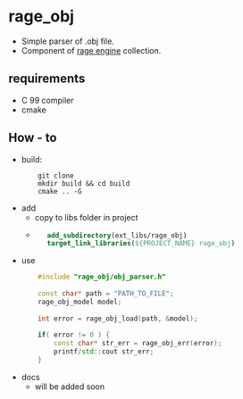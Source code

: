 # rage_obj

 - Simple parser of .obj file. 
 - Component of [rage engine](https://github.com/Enziferum/rage) collection.

## requirements
 - C 99 compiler
 - cmake  

## How - to
 - build:
    ```shell
        git clone
        mkdir build && cd build
        cmake .. -G 
    ```
 - add
   - copy to libs folder in project
   - ```cmake
        add_subdirectory(ext_libs/rage_obj)
        target_link_libraries(${PROJECT_NAME} rage_obj)
     ``` 
 - use
    ```c++
        #include "rage_obj/obj_parser.h"
            
        const char* path = "PATH_TO_FILE";
        rage_obj_model model;
        
        int error = rage_obj_load(path, &model);
        
        if( error != 0 ) {
            const char* str_err = rage_obj_err(error);
            printf/std::cout str_err;
        }    
   ```
 - docs
   - will be added soon